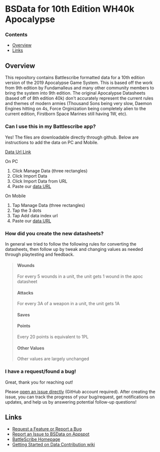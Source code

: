 # BSData for 10th Edition WH40k Apocalypse

### Contents

- [Overview][]
- [Links][]

## Overview

[Overview]: #overview

This repository contains Battlescribe formatted data for a 10th edition version of the 2019 Apocalypse Game System. This is based off the work from 9th edition by Fundamalleus and many other community members to bring the system into 9th edition. The original Apocalypse Datasheets (based off of 8th edition 40k) don't accurately represent the current rules and themes of modern armies (Thousand Sons being very slow, Daemon Engines hitting on 4s, Force Orginization being completely alien to the current edition, Firstborn Space Marines still having 1W, etc).

### Can I use this in my Battlescribe app?

Yes! The files are downloadable directly through github. Below are instructions to add the data on PC and Mobile.

[Data Url Link][latestRelease]

On PC
1. Click Manage Data (three rectangles)
2. Click Import Data
3. Click Import Data from URL
4. Paste our [data URL][latestRelease]

On Mobile
1. Tap Manage Data (three rectangles)
2. Tap the 3 dots
3. Tap Add data index url
4. Paste our [data URL][latestRelease]

### How did you create the new datasheets?

In general we tried to follow the following rules for converting the datasheets, then follow up by tweak and changing values as needed through playtesting and feedback.

> #### Wounds
> For every 5 wounds in a unit, the unit gets 1 wound in the apoc datasheet
>
> #### Attacks
> For every 3A of a weapon in a unit, the unit gets 1A
>
> #### Saves
>
> #### Points
> Every 20 points is equivalent to 1PL
>
> #### Other Values
> Other values are largely unchanged

### I have a request/found a bug!

Great, thank you for reaching out!

Please [open an issue directly][openIssue] (GitHub account required). After creating the issue, you can track the progress of your bug/request, get notifications on updates, and help us by answering potential follow-up questions!

## Links

[Links]: #links

- [Request a Feature or Report a Bug][openIssue]
- [Report an Issue to BSData on Appspot][ReportitonAppspot]
- [BattleScribe Homepage][BattleScribeHomepage]
- [Getting Started on Data Contribution wiki][gettingStartedWiki]

[ReportitonAppspot]: http://battlescribedata.appspot.com/#/repo/TemplateDataRepo
[openIssue]: https://github.com/normanthesquid/wh40k-fundapocalypse/issues
[BattleScribehomepage]: http://www.battlescribe.net/
[gettingStartedWiki]: https://github.com/BSData/catalogue-development/wiki/Getting-Started#contributing
[latestRelease]: https://github.com/th3proj3ct/wh40k-apocalypse-10e/releases/download/Release/index.bsi
